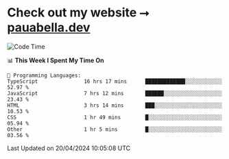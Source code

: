 # Check out my website ⭢ [pauabella.dev](https://pauabella.dev)

<!--START_SECTION:waka-->
![Code Time](http://img.shields.io/badge/Code%20Time-3%2C240%20hrs%2010%20mins-blue)

📊 **This Week I Spent My Time On** 

```text
💬 Programming Languages: 
TypeScript               16 hrs 17 mins      █████████████░░░░░░░░░░░░   52.97 % 
JavaScript               7 hrs 12 mins       ██████░░░░░░░░░░░░░░░░░░░   23.43 % 
HTML                     3 hrs 14 mins       ███░░░░░░░░░░░░░░░░░░░░░░   10.53 % 
CSS                      1 hr 49 mins        █░░░░░░░░░░░░░░░░░░░░░░░░   05.94 % 
Other                    1 hr 5 mins         █░░░░░░░░░░░░░░░░░░░░░░░░   03.56 % 
```


 Last Updated on 20/04/2024 10:05:08 UTC
<!--END_SECTION:waka-->
